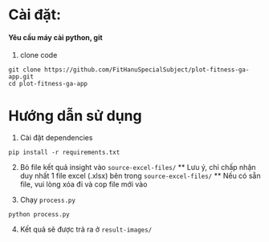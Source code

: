 # Cài đặt:

#### Yêu cầu máy cài python, git

1. clone code
```
git clone https://github.com/FitHanuSpecialSubject/plot-fitness-ga-app.git
cd plot-fitness-ga-app
```

# Hướng dẫn sử dụng

1. Cài đặt dependencies
```
pip install -r requirements.txt
```

2. Bỏ file kết quả insight vào `source-excel-files/`
** Lưu ý, chỉ chấp nhận duy nhất 1 file excel (.xlsx) bên trong `source-excel-files/`
** Nếu có sẵn file, vui lòng xóa đi và cop file mới vào

3. Chạy `process.py`
```
python process.py
```

4. Kết quả sẽ được trả ra ở `result-images/`
